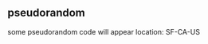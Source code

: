 ## pseudorandom
some pseudorandom code will appear
location: SF-CA-US

<!---
pseudorandom-usa/pseudorandom-usa repository's `README.md` (this file) appears on your GitHub profile.
You can click the Preview link to take a look at your changes.
--->
